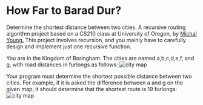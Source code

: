 # How Far to Barad Dur?
Determine the shortest distance between two cities.  A recursive routing algorithm project based on a CS210 class at University of Oregon, by [Michal Young.](https://classes.cs.uoregon.edu/15W/cis210/assignments/Assnmt5-Routing.php)  This project involves recursion, and you mainly have to carefully design and implement just one recursive function.

You are in the Kingdom of Boringham.  The cities are named a,b,c,d,e,f, and g, with road distances in furlongs as follows:
![city map](./img/route1.png)

Your program must determine the shortest possible distance between two cities. For example, if it is asked the difference between a and g on the given map, it should determine that the shortest route is 19 furlongs:
![city map](./img/route2.png)
